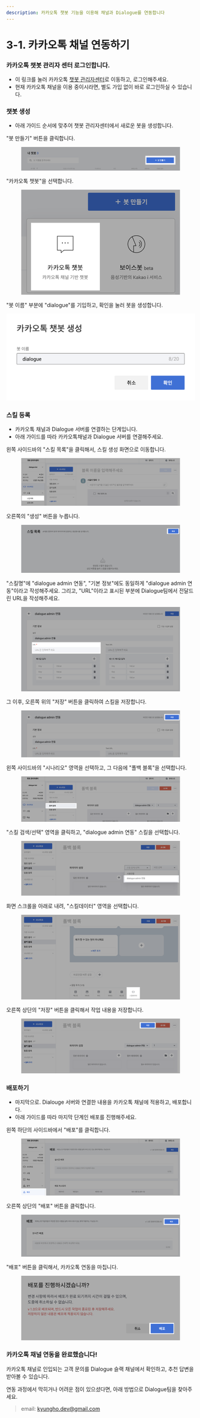 ```yaml
---
description: 카카오톡 챗봇 기능을 이용해 채널과 Dialogue를 연동합니다
---
```


# 3-1. 카카오톡 채널 연동하기

### 카카오톡 챗봇 관리자 센터 로그인합니다.

* 이 링크를 눌러 카카오톡 [챗봇 관리자센터](https://chatbot.kakao.com/)로 이동하고, 로그인해주세요.
* 현재 카카오톡 채널을 이용 중이시라면, 별도 가입 없이 바로 로그인하실 수 있습니다.



### 챗봇 생성

* 아래 가이드 순서에 맞추어 챗봇 관리자센터에서 새로운 봇을 생성합니다.

"봇 만들기" 버튼을 클릭합니다.

<figure><img src="../../.gitbook/assets/kakao-1-create-bot-1.png" alt=""><figcaption></figcaption></figure>

"카카오톡 챗봇"을 선택합니다.

<figure><img src="../../.gitbook/assets/kakao-1-create-bot-2 (2).png" alt=""><figcaption></figcaption></figure>

"봇 이름" 부분에 "dialogue"를 기입하고, 확인을 눌러 봇을 생성합니다.

![](../../.gitbook/assets/kakao-1-create-bot-3.png)



### 스킬 등록

* 카카오톡 채널과 Dialogue 서버를 연결하는 단계입니다.&#x20;
* 아래 가이드를 따라 카카오톡채널과 Dialogue 서버를 연결해주세요.



왼쪽 사이드바의 "스킬 목록"을 클릭해서, 스킬 생성 화면으로 이동합니다.

<figure><img src="../../.gitbook/assets/kakao-2-skill-0 (1).png" alt=""><figcaption></figcaption></figure>

오른쪽의 "생성" 버튼을 누릅니다.

<figure><img src="../../.gitbook/assets/kakao-2-skill-1 (1).png" alt=""><figcaption></figcaption></figure>

"스킬명"에 "dialogue admin 연동", "기본 정보"에도 동일하게 "dialogue admin 연동"이라고 작성해주세요. 그리고, "URL"이라고 표시된 부분에 Dialogue팀에서 전달드린 URL을 작성해주세요.

<figure><img src="../../.gitbook/assets/kakao-2-skill-2.png" alt=""><figcaption></figcaption></figure>

그 이후, 오른쪽 위의 "저장" 버튼을 클릭하여 스킬을 저장합니다.

<figure><img src="../../.gitbook/assets/kakao-2-skill-3 (2).png" alt=""><figcaption></figcaption></figure>

왼쪽 사이드바의 "시나리오" 영역을 선택하고, 그 다음에 "폴백 블록"을 선택합니다.

<figure><img src="../../.gitbook/assets/kakao-3-block-0 (2).png" alt=""><figcaption></figcaption></figure>

"스킬 검색/선택" 영역을 클릭하고, "dialogue admin 연동" 스킬을 선택합니다.

<figure><img src="../../.gitbook/assets/kakao-3-block-1.png" alt=""><figcaption></figcaption></figure>

화면 스크롤을 아래로 내려, "스킬데이터" 영역을 선택합니다.

<figure><img src="../../.gitbook/assets/kakao-3-block-2.png" alt=""><figcaption></figcaption></figure>

오른쪽 상단의 "저장" 버튼을 클릭해서 작업 내용을 저장합니다.

<figure><img src="../../.gitbook/assets/kakao-3-block-3.png" alt=""><figcaption></figcaption></figure>

### 배포하기

* 마지막으로. Dialouge 서버와 연결한 내용을 카카오톡 채널에 적용하고, 배포합니다.
* 아래 가이드를 따라 마지막 단계인 배포를 진행해주세요.



왼쪽 하단의 사이드바에서 "배포"를 클릭합니다.

<figure><img src="../../.gitbook/assets/kakao-deploy-0 (1).png" alt=""><figcaption></figcaption></figure>

오른쪽 상단의 "배포" 버튼을 클릭합니다.

<figure><img src="../../.gitbook/assets/kakao-deploy-1.png" alt=""><figcaption></figcaption></figure>

"배포" 버튼을 클릭해서, 카카오톡 연동을 마칩니다.

<figure><img src="../../.gitbook/assets/kakao-deploy-2.png" alt=""><figcaption></figcaption></figure>

### 카카오톡 채널 연동을 완료했습니다!

카카오톡 채널로 인입되는 고객 문의를 Dialogue 슬랙 채널에서 확인하고, 추천 답변을 받아볼 수 있습니다.&#x20;

연동 과정에서 막히거나 어려운 점이 있으셨다면, 아래 방법으로 Dialogue팀을 찾아주세요.

> email: kyungho.dev@gmail.com







